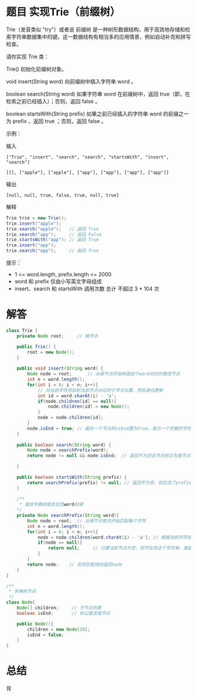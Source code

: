 # 题目 实现Trie（前缀树）

Trie（发音类似 "try"）或者说 前缀树 是一种树形数据结构，用于高效地存储和检索字符串数据集中的键。这一数据结构有相当多的应用情景，例如自动补完和拼写检查。

请你实现 Trie 类：

Trie() 初始化前缀树对象。

void insert(String word) 向前缀树中插入字符串 word 。

boolean search(String word) 如果字符串 word 在前缀树中，返回 true（即，在检索之前已经插入）；否则，返回 false 。

boolean startsWith(String prefix) 如果之前已经插入的字符串 word 的前缀之一为 prefix ，返回 true ；否则，返回 false 。
 

示例：

输入

```["Trie", "insert", "search", "search", "startsWith", "insert", "search"]```

```[[], ["apple"], ["apple"], ["app"], ["app"], ["app"], ["app"]]```

输出

```[null, null, true, false, true, null, true]```

解释

```java
Trie trie = new Trie();
trie.insert("apple");
trie.search("apple");   // 返回 True
trie.search("app");     // 返回 False
trie.startsWith("app"); // 返回 True
trie.insert("app");
trie.search("app");     // 返回 True
```

提示：

* 1 <= word.length, prefix.length <= 2000
* word 和 prefix 仅由小写英文字母组成
* insert、search 和 startsWith 调用次数 总计 不超过 3 * 104 次

# 解答
```java
class Trie {
    private Node root;     // 根节点

    public Trie() {
        root = new Node();
    }
    
    public void insert(String word) {
        Node node = root;      // 从根节点开始构造这个word对应的路径节点
        int n = word.length();
        for(int i = 0; i < n; i++){
            // 将当前字符添加到当前节点对应的子节点位置，然后递归更新
            int id = word.charAt(i) - 'a'; 
            if(node.children[id] == null){
                node.children[id] = new Node();
            }
            node = node.children[id];
        }
        node.isEnd = true; // 最后一个节点的isEnd置为true，表示一个完整的字符串
    }
    
    public boolean search(String word) {
        Node node = searchPrefix(word);
        return node != null && node.isEnd;  // 返回不为空且节点标记为尾节点，则包含word这个完整的字符串

    }
    
    public boolean startsWith(String prefix) {
        return searchPrefix(prefix) != null; // 返回不为空，则包含了prefix前缀
    }
    
    /**
     * 查找字典树是否包含word前缀
    */
    private Node searchPrefix(String word){
        Node node = root;  // 从根节点依次开始匹配每个字符
        int n = word.length();
        for(int i = 0; i < n; i++){
            node = node.children[word.charAt(i) - 'a']; // 根据当前字符获取对应的子节点
            if(node == null){
                return null;     // 只要当前节点为空，则不包含这个字符串，直接返回空指针
            }
        }
        return node;    // 否则匹配成功返回node
    }
}

/**
 * 字典树节点
 */
class Node{
    Node[] children;     // 子节点列表
    boolean isEnd;       // 标记是否尾节点

    public Node(){
        children = new Node[26];
        isEnd = false;
    }
}
```

# 总结

背
